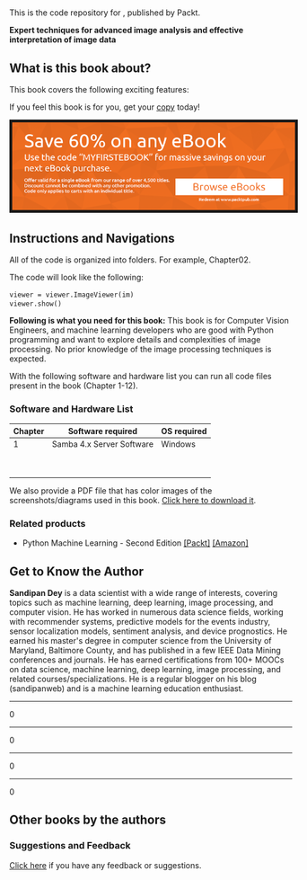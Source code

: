 # 

<a href="https://www.packtpub.com/in/big-data-and-business-intelligence/hands-image-processing-python?utm_source=github&utm_medium=repository&utm_campaign="><img src="" alt="" height="256px" align="right"></a>

This is the code repository for [](https://www.packtpub.com/in/big-data-and-business-intelligence/hands-image-processing-python?utm_source=github&utm_medium=repository&utm_campaign=), published by Packt.

**Expert techniques for advanced image analysis and effective interpretation of image data**

## What is this book about?


This book covers the following exciting features:


If you feel this book is for you, get your [copy](https://www.amazon.com/dp/1789343739) today!

<a href="https://www.packtpub.com/?utm_source=github&utm_medium=banner&utm_campaign=GitHubBanner"><img src="https://raw.githubusercontent.com/PacktPublishing/GitHub/master/GitHub.png" 
alt="https://www.packtpub.com/" border="5" /></a>

## Instructions and Navigations
All of the code is organized into folders. For example, Chapter02.

The code will look like the following:
```
viewer = viewer.ImageViewer(im)
viewer.show()
```

**Following is what you need for this book:**
This book is for Computer Vision Engineers, and machine learning developers who are good with Python programming and want to explore details and complexities of image processing. No prior knowledge of the image processing techniques is expected.

With the following software and hardware list you can run all code files present in the book (Chapter 1-12).
### Software and Hardware List
| Chapter | Software required | OS required |
| -------- | ------------------------------------ | ----------------------------------- |
| 1 | Samba 4.x Server Software | Windows |
|  |  |  |
|  |  |  |
|  |  |  |
|  |  |  |
|  |  |  |
|  |  |  |
|  |  |  |
|  |  |  |
|  |  |  |

We also provide a PDF file that has color images of the screenshots/diagrams used in this book. [Click here to download it]().

### Related products
* Python Machine Learning - Second Edition  [[Packt]](https://india.packtpub.com/in/big-data-and-business-intelligence/python-machine-learning-second-edition?utm_source=github&utm_medium=repository&utm_campaign=) [[Amazon]](https://www.amazon.com/dp/1787125939)


## Get to Know the Author
**Sandipan Dey**
 is a data scientist with a wide range of interests, covering topics such as machine learning, deep learning, image processing, and computer vision. He has worked in numerous data science fields, working with recommender systems, predictive models for the events industry, sensor localization models, sentiment analysis, and device prognostics. He earned his master's degree in computer science from the University of Maryland, Baltimore County, and has published in a few IEEE Data Mining conferences and journals. He has earned certifications from 100+ MOOCs on data science, machine learning, deep learning, image processing, and related courses/specializations. He is a regular blogger on his blog (sandipanweb) and is a machine learning education enthusiast.

****
0

****
0

****
0

****
0

## Other books by the authors
[](https://www.packtpub.com/big-data-and-business-intelligence/hands-image-processing-python?utm_source=github&utm_medium=repository&utm_campaign=)

[]()

[]()

[]()

[]()

### Suggestions and Feedback
[Click here](https://docs.google.com/forms/d/e/1FAIpQLSdy7dATC6QmEL81FIUuymZ0Wy9vH1jHkvpY57OiMeKGqib_Ow/viewform) if you have any feedback or suggestions.


